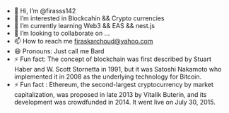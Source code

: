 - 👋 Hi, I’m @firasss142
- 👀 I’m interested in Blockcahin && Crypto currencies
- 🌱 I’m currently learning Web3 && EAS && nest.js
- 💞️ I’m looking to collaborate on ...
- 📫 How to reach me firaskarchoud@yahoo.com
- 😄 Pronouns: Just call me Bard
- ⚡ Fun fact: The concept of blockchain was first described by Stuart Haber and W. Scott Stornetta in 1991, but it was Satoshi Nakamoto who implemented it in 2008 as the underlying technology for Bitcoin.
- ⚡ Fun fact : Ethereum, the second-largest cryptocurrency by market capitalization, was proposed in late 2013 by Vitalik Buterin, and its development was crowdfunded in 2014. It went live on July 30, 2015.
<!---
firasss142/firasss142 is a ✨ special ✨ repository because its `README.md` (this file) appears on your GitHub profile.
You can click the Preview link to take a look at your changes.
--->
